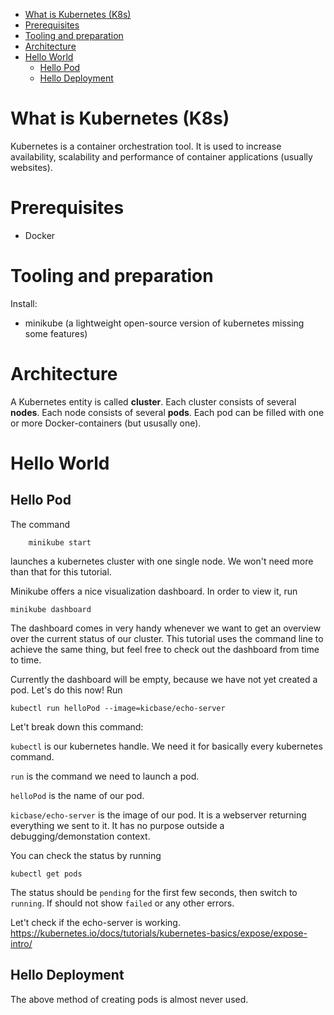 - [What is Kubernetes (K8s)](#what-is-kubernetes-k8s)
- [Prerequisites](#prerequisites)
- [Tooling and preparation](#tooling-and-preparation)
- [Architecture](#architecture)
- [Hello World](#hello-world)
  - [Hello Pod](#hello-pod)
  - [Hello Deployment](#hello-deployment)

# What is Kubernetes (K8s)
Kubernetes is a container orchestration tool. It is used to increase availability, scalability and performance of container applications (usually websites).
# Prerequisites
- Docker
# Tooling and preparation
Install:
- minikube (a lightweight open-source version of kubernetes missing some features)
# Architecture
A Kubernetes entity is called **cluster**. Each cluster consists of several **nodes**. Each node consists of several **pods**. Each pod can be filled with one or more Docker-containers (but ususally one).
# Hello World
## Hello Pod
The command
```
    minikube start
```
launches a kubernetes cluster with one single node. We won't need more than that for this tutorial.

Minikube offers a nice visualization dashboard. In order to view it, run
```
minikube dashboard
```
The dashboard comes in very handy whenever we want to get an overview over the current status of our cluster. This tutorial uses the command line to achieve the same thing, but feel free to check out the dashboard from time to time.

Currently the dashboard will be empty, because we have not yet created a pod. Let's do this now! Run 
```
kubectl run helloPod --image=kicbase/echo-server
```
Let't break down this command:

`kubectl` is our kubernetes handle. We need it for basically every kubernetes command. 

`run` is the command we need to launch a pod.

`helloPod` is the name of our pod.

`kicbase/echo-server` is the image of our pod. It is a webserver returning everything we sent to it. It has no purpose outside a debugging/demonstation context.

You can check the status by running 
```
kubectl get pods
```
The status should be `pending` for the first few seconds, then switch to `running`. If should not show `failed` or any other errors.

Let't check if the echo-server is working. https://kubernetes.io/docs/tutorials/kubernetes-basics/expose/expose-intro/
## Hello Deployment
The above method of creating pods is almost never used. 